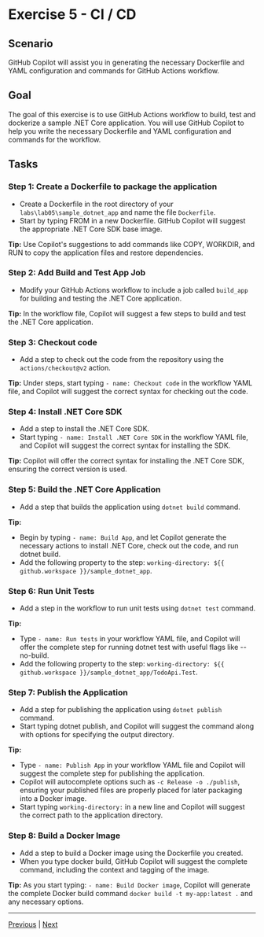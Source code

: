  
# Exercise 5 - CI / CD

## Scenario

GitHub Copilot will assist you in generating the necessary Dockerfile and YAML configuration and commands for GitHub Actions workflow.

## Goal

The goal of this exercise is to use GitHub Actions workflow to build, test and dockerize a sample .NET Core application. You will use GitHub Copilot to help you write the necessary Dockerfile and YAML configuration and commands for the workflow.

## Tasks

### Step 1: Create a Dockerfile to package the application

- Create a Dockerfile in the root directory of your `labs\lab05\sample_dotnet_app` and name the file `Dockerfile`.
- Start by typing FROM in a new Dockerfile. GitHub Copilot will suggest the appropriate .NET Core SDK base image.

**Tip:** Use Copilot's suggestions to add commands like COPY, WORKDIR, and RUN to copy the application files and restore dependencies.

### Step 2: Add Build and Test App Job

- Modify your GitHub Actions workflow to include a job called `build_app` for building and testing the .NET Core application.

**Tip:** In the workflow file, Copilot will suggest a few steps to build and test the .NET Core application.

### Step 3: Checkout code

- Add a step to check out the code from the repository using the `actions/checkout@v2` action.

**Tip:** Under steps, start typing `- name: Checkout code` in the workflow YAML file, and Copilot will suggest the correct syntax for checking out the code.

### Step 4: Install .NET Core SDK

- Add a step to install the .NET Core SDK.
- Start typing `- name: Install .NET Core SDK` in the workflow YAML file, and Copilot will suggest the correct syntax for installing the SDK.

**Tip:** Copilot will offer the correct syntax for installing the .NET Core SDK, ensuring the correct version is used.

### Step 5: Build the .NET Core Application

- Add a step that builds the application using `dotnet build` command.

**Tip:** 

- Begin by typing `- name: Build App`, and let Copilot generate the necessary actions to install .NET Core, check out the code, and run dotnet build.
- Add the following property to the step: `working-directory: ${{ github.workspace }}/sample_dotnet_app`.

### Step 6: Run Unit Tests

- Add a step in the workflow to run unit tests using `dotnet test` command.

**Tip:** 

- Type `- name: Run tests` in your workflow YAML file, and Copilot will offer the complete step for running dotnet test with useful flags like --no-build.
- Add the following property to the step: `working-directory: ${{ github.workspace }}/sample_dotnet_app/TodoApi.Test`.

### Step 7: Publish the Application

- Add a step for publishing the application using `dotnet publish` command.
- Start typing dotnet publish, and Copilot will suggest the command along with options for specifying the output directory.

**Tip:** 

- Type `- name: Publish App` in your workflow YAML file and Copilot will suggest the complete step for publishing the application.
- Copilot will autocomplete options such as `-c Release -o ./publish`, ensuring your published files are properly placed for later packaging into a Docker image.
- Start typing `working-directory:` in a new line and Copilot will suggest the correct path to the application directory.

### Step 8: Build a Docker Image

- Add a step to build a Docker image using the Dockerfile you created.
- When you type docker build, GitHub Copilot will suggest the complete command, including the context and tagging of the image.

**Tip:** As you start typing: `- name: Build Docker image`, Copilot will generate the complete Docker build command `docker build -t my-app:latest .` and any necessary options.

---------------
[Previous](./04-Bicep.md) | [Next](./06-API.md)